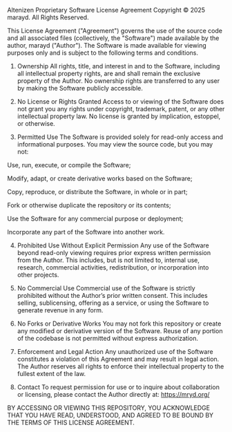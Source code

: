 Altenizen Proprietary Software License Agreement
Copyright © 2025 marayd. All Rights Reserved.

This License Agreement ("Agreement") governs the use of the source code and all associated files (collectively, the "Software") made available by the author, marayd ("Author"). The Software is made available for viewing purposes only and is subject to the following terms and conditions.

1. Ownership
All rights, title, and interest in and to the Software, including all intellectual property rights, are and shall remain the exclusive property of the Author. No ownership rights are transferred to any user by making the Software publicly accessible.

2. No License or Rights Granted
Access to or viewing of the Software does not grant you any rights under copyright, trademark, patent, or any other intellectual property law. No license is granted by implication, estoppel, or otherwise.

3. Permitted Use
The Software is provided solely for read-only access and informational purposes. You may view the source code, but you may not:

Use, run, execute, or compile the Software;

Modify, adapt, or create derivative works based on the Software;

Copy, reproduce, or distribute the Software, in whole or in part;

Fork or otherwise duplicate the repository or its contents;

Use the Software for any commercial purpose or deployment;

Incorporate any part of the Software into another work.

4. Prohibited Use Without Explicit Permission
Any use of the Software beyond read-only viewing requires prior express written permission from the Author. This includes, but is not limited to, internal use, research, commercial activities, redistribution, or incorporation into other projects.

5. No Commercial Use
Commercial use of the Software is strictly prohibited without the Author’s prior written consent. This includes selling, sublicensing, offering as a service, or using the Software to generate revenue in any form.

6. No Forks or Derivative Works
You may not fork this repository or create any modified or derivative version of the Software. Reuse of any portion of the codebase is not permitted without express authorization.

7. Enforcement and Legal Action
Any unauthorized use of the Software constitutes a violation of this Agreement and may result in legal action. The Author reserves all rights to enforce their intellectual property to the fullest extent of the law.

8. Contact
To request permission for use or to inquire about collaboration or licensing, please contact the Author directly at:
https://mryd.org/

BY ACCESSING OR VIEWING THIS REPOSITORY, YOU ACKNOWLEDGE THAT YOU HAVE READ, UNDERSTOOD, AND AGREED TO BE BOUND BY THE TERMS OF THIS LICENSE AGREEMENT.

